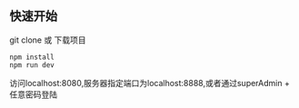 ## 快速开始

git clone 或 下载项目
```
npm install
npm run dev
```
访问localhost:8080,服务器指定端口为localhost:8888,或者通过superAdmin + 任意密码登陆
